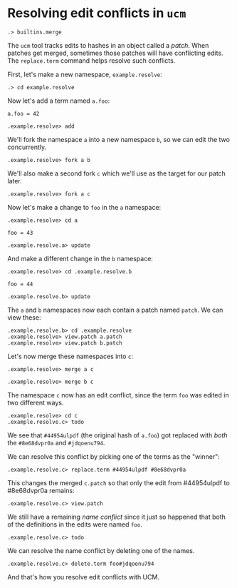 # Resolving edit conflicts in `ucm`

```ucm:hide
.> builtins.merge
```

The `ucm` tool tracks edits to hashes in an object called a _patch_. When patches get merged, sometimes those patches will have conflicting edits. The `replace.term` command helps resolve such conflicts.

First, let's make a new namespace, `example.resolve`:

```ucm
.> cd example.resolve
```

Now let's add a term named `a.foo`:

```unison
a.foo = 42
```

```ucm
.example.resolve> add
```

We'll fork the namespace `a` into a new namespace `b`, so we can edit the two concurrently.

```ucm
.example.resolve> fork a b
```

We'll also make a second fork `c` which we'll use as the target for our patch later.

```ucm
.example.resolve> fork a c
```

Now let's make a change to `foo` in the `a` namespace:

```ucm
.example.resolve> cd a
```

```unison
foo = 43
```

```ucm
.example.resolve.a> update
```

And make a different change in the `b` namespace:

```ucm
.example.resolve> cd .example.resolve.b
```

```unison
foo = 44
```

```ucm
.example.resolve.b> update
```

The `a` and `b` namespaces now each contain a patch named `patch`. We can view these:

```ucm
.example.resolve.b> cd .example.resolve
.example.resolve> view.patch a.patch
.example.resolve> view.patch b.patch
```

Let's now merge these namespaces into `c`:

```ucm
.example.resolve> merge a c
```
```ucm:error
.example.resolve> merge b c
```

The namespace `c` now has an edit conflict, since the term `foo` was edited in two different ways.

```ucm
.example.resolve> cd c
.example.resolve.c> todo
```

We see that `#44954ulpdf` (the original hash of `a.foo`) got replaced with _both_ the `#8e68dvpr0a` and `#jdqoenu794`.

We can resolve this conflict by picking one of the terms as the "winner":

```ucm
.example.resolve.c> replace.term #44954ulpdf #8e68dvpr0a
```

This changes the merged `c.patch` so that only the edit from #44954ulpdf to  #8e68dvpr0a remains:

```ucm
.example.resolve.c> view.patch
```

We still have a remaining _name conflict_ since it just so happened that both of the definitions in the edits were named `foo`.

```ucm
.example.resolve.c> todo
```

We can resolve the name conflict by deleting one of the names.

```ucm
.example.resolve.c> delete.term foo#jdqoenu794
```

And that's how you resolve edit conflicts with UCM.

